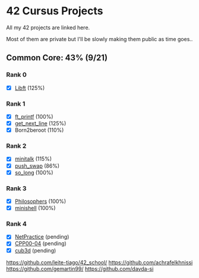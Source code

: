 # 42 Cursus Projects

All my 42 projects are linked here.

Most of them are private but I'll be slowly making them public as time goes..

## Common Core: 43% (9/21)

### Rank 0
- [x] [Libft](https://github.com/Stezsz/Libft) (125%)

### Rank 1
- [x] [ft_printf](https://github.com/Stezsz/ft_printf) (100%)
- [x] [get_next_line](https://github.com/Stezsz/get_next_line) (125%)
- [x] Born2beroot (110%)

### Rank 2
- [x] [minitalk](https://github.com/Stezsz/minitalk) (115%)
- [x] [push_swap](https://github.com/Stezsz/push_swap) (86%)
- [x] [so_long](https://github.com/Stezsz/so_long) (100%)

### Rank 3
- [x] [Philosophers](https://github.com/Stezsz/Philosophers) (100%)
- [x] [minishell](https://github.com/Stezsz/minishell) (100%)

### Rank 4

- [x] [NetPractice](https://github.com/Stezsz/NetPractice) (pending)
- [x] [CPP00-04](https://github.com/Stezsz/CPP00-04) (pending)
- [x] [cub3d](https://github.com/leite-tiago/cub3d) (pending)

https://github.com/leite-tiago/42_school/
https://github.com/achrafelkhnissi
https://github.com/gemartin99/
https://github.com/davda-si

